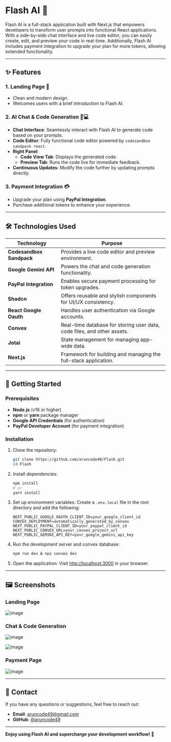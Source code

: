 # Flash AI 🚀

Flash AI is a full-stack application built with Next.js that empowers developers to transform user prompts into functional React applications. With a side-by-side chat interface and live code editor, you can easily create, edit, and preview your code in real-time. Additionally, Flash AI includes payment integration to upgrade your plan for more tokens, allowing extended functionality.

---

## ✨ Features

### 1. **Landing Page** 🌟
   - Clean and modern design.
   - Welcomes users with a brief introduction to Flash AI.

### 2. **AI Chat & Code Generation** 💬💻
   - **Chat Interface**: Seamlessly interact with Flash AI to generate code based on your prompts.
   - **Code Editor**: Fully functional code editor powered by `codesandbox sandpack react`.
   - **Right Panel**:
     - **Code View Tab**: Displays the generated code.
     - **Preview Tab**: Runs the code live for immediate feedback.
   - **Continuous Updates**: Modify the code further by updating prompts directly.

### 3. **Payment Integration** 💳
   - Upgrade your plan using **PayPal Integration**.
   - Purchase additional tokens to enhance your experience.

---

## 🛠️ Technologies Used

| Technology                | Purpose                                                                 |
|---------------------------|-------------------------------------------------------------------------|
| **Codesandbox Sandpack**  | Provides a live code editor and preview environment.                   |
| **Google Gemini API**     | Powers the chat and code generation functionality.                     |
| **PayPal Integration**    | Enables secure payment processing for token upgrades.                  |
| **Shadcn**                | Offers reusable and stylish components for UI/UX consistency.          |
| **React Google Oauth**    | Handles user authentication via Google accounts.                       |
| **Convex**                | Real-time database for storing user data, code files, and other assets.|
| **Jotai**                 | State management for managing app-wide data.                          |
| **Next.js**               | Framework for building and managing the full-stack application.        |

---

## 🚀 Getting Started

### Prerequisites
- **Node.js** (v16 or higher)
- **npm** or **yarn** package manager
- **Google API Credentials** (for authentication)
- **PayPal Developer Account** (for payment integration)

### Installation

1. Clone the repository:
   ```bash
   git clone https://github.com/aruncode49/Flash.git
   cd Flash
   ```

2. Install dependencies:
   ```bash
   npm install
   # or
   yarn install
   ```

3. Set up environment variables:
   Create a `.env.local` file in the root directory and add the following:
   ```env
   NEXT_PUBLIC_GOOGLE_OAUTH_CLIENT_ID=your_google_client_id
   CONVEX_DEPLOYMENT=automatically_generated_by_convex
   NEXT_PUBLIC_PAYPAL_CLIENT_ID=your_paypal_client_id
   NEXT_PUBLIC_CONVEX_URL=your_convex_project_url
   NEXT_PUBLIC_GEMINI_API_KEY=your_google_gemini_api_key
   ```

4. Run the development server and convex database:
   ```bash
   npm run dev & npx convex dev
   ```

5. Open the application:
   Visit [http://localhost:3000](http://localhost:3000) in your browser.

---

## 🖼️ Screenshots

### Landing Page
![image](https://github.com/user-attachments/assets/7dbd1985-5c8e-407f-a5b9-00627dbe825e)

### Chat & Code Generation
![image](https://github.com/user-attachments/assets/6ecfe83f-bc87-4c38-84a1-86d4fcf1d10c)

![image](https://github.com/user-attachments/assets/ff4d240f-079b-4837-85bd-1ea3251413ca)

### Payment Page
![image](https://github.com/user-attachments/assets/e916e1be-75db-4011-a82c-77cb84b16cd8)

---

## 💬 Contact

If you have any questions or suggestions, feel free to reach out:
- **Email**: aruncode49@gmail.com
- **GitHub**: [@aruncode49](https://github.com/aruncode49)

---

**Enjoy using Flash AI and supercharge your development workflow! 🚀**

